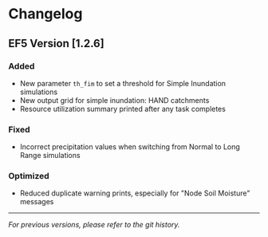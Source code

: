 # Changelog

## EF5 Version [1.2.6]

### Added

- New parameter `th_fim` to set a threshold for Simple Inundation simulations
- New output grid for simple inundation: HAND catchments
- Resource utilization summary printed after any task completes

### Fixed

- Incorrect precipitation values when switching from Normal to Long Range simulations

### Optimized

- Reduced duplicate warning prints, especially for "Node Soil Moisture" messages

---

_For previous versions, please refer to the git history._

